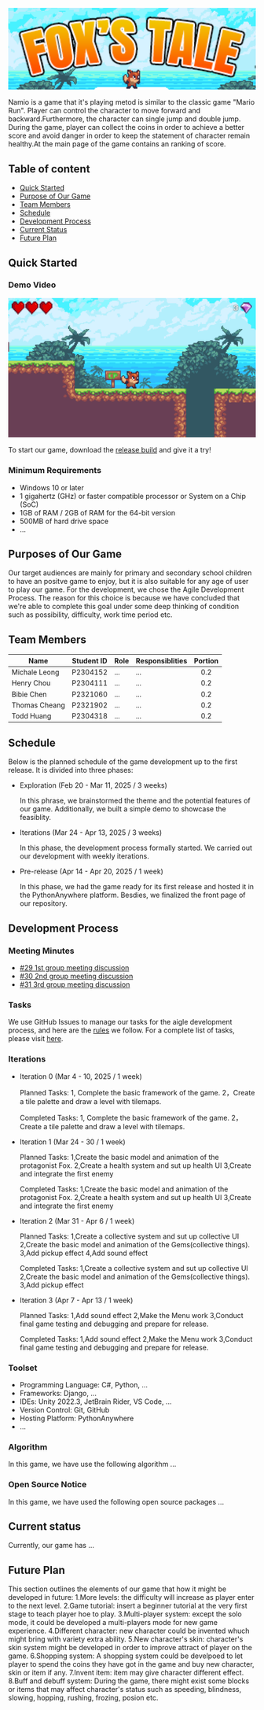 ![Project Banner](./banner.png)

Namio is a game that it's playing metod is similar to the classic game "Mario Run". Player can control the character to move forward and backward.Furthermore, the character can single jump and double jump. During the game, player can collect the coins in order to achieve a better score and avoid danger in order to keep the statement of character remain healthy.At the main page of the game contains an ranking of score.

## Table of content

- [Quick Started](#quick-started)
- [Purpose of Our Game](#purpose)
- [Team Members](#members)
- [Schedule](#schedule)
- [Development Process](#development-process)
- [Current Status](#current-status)
- [Future Plan](#future-plan)

<a id='quick-started'></a>

## Quick Started

### Demo Video

[![Demo Video](./demo_capture.png)](https://www.youtube.com/watch?v=jfKfPfyJRdk)

To start our game, download the [release build](https://github.com/COMP2116-Ma-Mario-Game-Game/FoxsTale/releases/tag/beta.1) and give it a try!

### Minimum Requirements

- Windows 10 or later
- 1 gigahertz (GHz) or faster compatible processor or System on a Chip (SoC)
- 1GB of RAM / 2GB of RAM for the 64-bit version
- 500MB of hard drive space
- ...

<a id='purpose'></a>

## Purposes of Our Game

Our target audiences are mainly for primary and secondary school children to have an positve game to enjoy, but it is also suitable for any age of user to play our game. For the development, we chose the Agile Development Process. The reason for this choice is because we have concluded that we're able to complete this goal under some deep thinking of condition such as possibility, difficulty, work time period etc.

<a id='members'></a>

## Team Members

| Name | Student ID | Role | Responsiblities | Portion |
| --- | :---: | --- | --- | :---: |
| Michale Leong | P2304152 | ... | ... | 0.2 |
| Henry Chou | P2304111 | ... | ... | 0.2 |
| Bibie Chen | P2321060 | ... | ... | 0.2 |
| Thomas Cheang | P2321902 | ... | ... | 0.2 |
| Todd Huang | P2304318 | ... | ... | 0.2 |

<a id='schedule'></a>

## Schedule

Below is the planned schedule of the game development up to the first release. It is divided into three phases:

- Exploration (Feb 20 - Mar 11, 2025 / 3 weeks)

    In this phrase, we brainstormed the theme and the potential features of our game. Additionally, we built a simple demo to showcase the feasiblity.

- Iterations (Mar 24 - Apr 13, 2025 / 3 weeks)

    In this phase, the development process formally started. We carried out our development with weekly iterations.

- Pre-release (Apr 14 - Apr 20, 2025 / 1 week)

    In this phase, we had the game ready for its first release and hosted it in the PythonAnywhere platform. Besdies, we finalized the front page of our repository.

<a id='development-process'></a>

## Development Process

### Meeting Minutes

- [#29 1st group meeting discussion](https://github.com/COMP2116-Ma-Mario-Game-Game/Namio/issues/29)
- [#30 2nd group meeting discussion](https://github.com/COMP2116-Ma-Mario-Game-Game/Namio/issues/30)
- [#31 3rd group meeting discussion](https://github.com/COMP2116-Ma-Mario-Game-Game/Namio/issues/31)

### Tasks

We use GitHub Issues to manage our tasks for the aigle development process, and here are the [rules](https://github.com/COMP2116-Ma-Mario-Game-Game/Namio/issues/3) we follow. For a complete list of tasks, please visit [here](https://github.com/COMP2116-Ma-Mario-Game-Game/Namio/issues?q=is%3Aissue%20type%3ATask%20).

### Iterations

- Iteration 0 (Mar 4 - 10, 2025 / 1 week)

    Planned Tasks: 1, Complete the basic framework of the game.
                   2，Create a tile palette and draw a level with tilemaps.

    Completed Tasks: 1, Complete the basic framework of the game.
                     2，Create a tile palette and draw a level with tilemaps.

- Iteration 1 (Mar 24 - 30 / 1 week)

    Planned Tasks: 1,Create the basic model and animation of the protagonist Fox.
                   2,Create a health system and sut up health UI
                   3,Create and integrate the first enemy

    Completed Tasks: 1,Create the basic model and animation of the protagonist Fox.
                     2,Create a health system and sut up health UI
                     3,Create and integrate the first enemy

- Iteration 2 (Mar 31 - Apr 6 / 1 week)

    Planned Tasks: 1,Create a collective system and sut up collective UI
                   2,Create the basic model and animation of the Gems(collective things).
                   3,Add pickup effect
                   4,Add sound effect

    Completed Tasks: 1,Create a collective system and sut up collective UI
                     2,Create the basic model and animation of the Gems(collective things).
                     3,Add pickup effect


- Iteration 3 (Apr 7 - Apr 13 / 1 week)

    Planned Tasks: 1,Add sound effect
                   2,Make the Menu work
                   3,Conduct final game testing and debugging and prepare for release.

    Completed Tasks: 1,Add sound effect
                     2,Make the Menu work
                     3,Conduct final game testing and debugging and prepare for release.
 
### Toolset

- Programming Language: C#, Python, ...
- Frameworks: Django, ...
- IDEs: Unity 2022.3, JetBrain Rider, VS Code, ...
- Version Control: Git, GitHub
- Hosting Platform: PythonAnywhere
- ...

### Algorithm

In this game, we have use the following algorithm ...

### Open Source Notice

In this game, we have used the following open source packages ...

<a id='current-status'></a>

## Current status

Currently, our game has ...

<a id='future-plan'></a>

## Future Plan

This section outlines the elements of our game that how it might be developed in future:
1.More levels: the difficulty will increase as player enter to the next level.
2.Game tutorial: insert a beginner tutorial at the very first stage to teach player hoe to play.
3.Multi-player system: except the solo mode, it could be developed a multi-players mode for new game experience.
4.Different character: new character could be invented whuch might bring with variety extra ability.
5.New character's skin: character's skin system might be developed in order to improve attract of player on the game.
6.Shopping system: A shopping system could be develpoed to let player to spend the coins they have got in the game and buy new character, skin or item if any.
7.Invent item: item may give character different effect.
8.Buff and debuff system: During the game, there might exist some blocks or items that may affect character's status such as speeding, blindness, slowing, hopping, rushing, frozing, posion etc.
